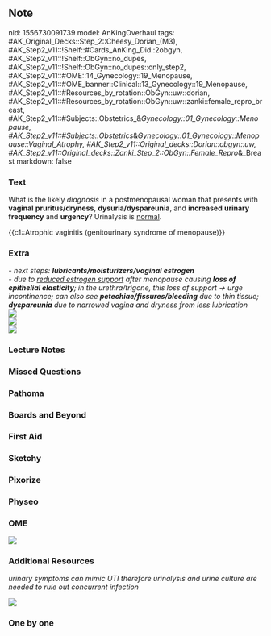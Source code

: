## Note
nid: 1556730091739
model: AnKingOverhaul
tags: #AK_Original_Decks::Step_2::Cheesy_Dorian_(M3), #AK_Step2_v11::!Shelf::#Cards_AnKing_Did::2obgyn, #AK_Step2_v11::!Shelf::ObGyn::no_dupes, #AK_Step2_v11::!Shelf::ObGyn::no_dupes::only_step2, #AK_Step2_v11::#OME::14_Gynecology::19_Menopause, #AK_Step2_v11::#OME_banner::Clinical::13_Gynecology::19_Menopause, #AK_Step2_v11::#Resources_by_rotation::ObGyn::uw::dorian, #AK_Step2_v11::#Resources_by_rotation::ObGyn::uw::zanki::female_repro_breast, #AK_Step2_v11::#Subjects::Obstetrics_&_Gynecology::01_Gynecology::Menopause, #AK_Step2_v11::#Subjects::Obstetrics_&_Gynecology::01_Gynecology::Menopause::Vaginal_Atrophy, #AK_Step2_v11::Original_decks::Dorian::obgyn::uw, #AK_Step2_v11::Original_decks::Zanki_Step_2::ObGyn::Female_Repro_&_Breast
markdown: false

### Text
What is the likely <i>diagnosis</i> in a postmenopausal woman that
presents with <b>vaginal</b> <b>pruritus/dryness</b>,
<b>dysuria/dyspareunia</b>, and <b>increased</b> <b>urinary</b>
<b>frequency</b> and <b>urgency</b>? Urinalysis is <u>normal</u>.
<div>
  {{c1::Atrophic vaginitis (genitourinary syndrome of menopause)}}
</div>

### Extra
<div>
  <div>
    <div>
      <div>
        <div style=
        "text-decoration: underline; font-weight: bold;"></div>
      </div>
    </div>
  </div>
</div>
<div>
  <div>
    <i>- next steps: <b>lubricants/moisturizers/vaginal
    estrogen</b></i>
  </div>
  <div>
    <i>- due to <u>reduced estrogen support</u> after menopause
    causing <b>loss of epithelial elasticity</b>; in the
    urethra/trigone, this loss of support → urge incontinence; can
    also see <b>petechiae/fissures/bleeding</b> due to thin tissue;
    <b>dyspareunia</b> due to narrowed vagina and dryness from less
    lubrication</i>
  </div>
  <div>
    <div>
      <i><img src="paste-1886542909931521.jpg"></i>
    </div>
    <div>
      <i><img src="paste-1885275894579201.jpg"></i>
      <div>
        <i><img src="howd%20everyone%20know.png"></i>
      </div>
    </div>
  </div>
</div>
<div style="font-weight: bold;"></div>

### Lecture Notes


### Missed Questions


### Pathoma


### Boards and Beyond


### First Aid


### Sketchy


### Pixorize


### Physeo


### OME
<div class="ome-widget">
  <a href=
  "https://onlinemeded.org/spa/gynecology/menopause/acquire?ref=anki">
  <img src="_OME_AnkiFlashcards_Lesson_2.png"></a>
</div>

### Additional Resources
<i>urinary symptoms can mimic UTI therefore urinalysis and urine
culture are needed to rule out concurrent infection</i>
<div>
  <i><img src="howd%20everyone%20know.png"></i>
</div>

### One by one


